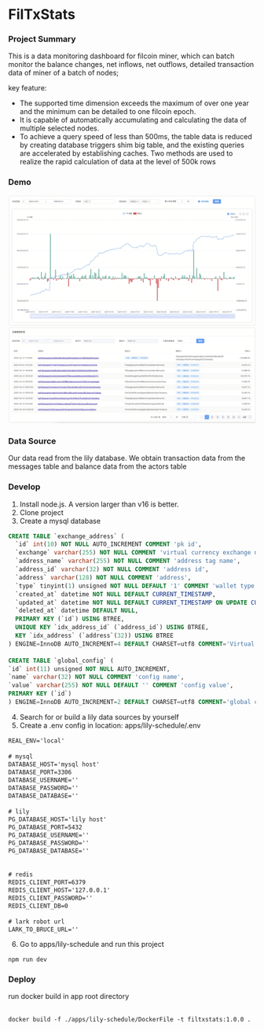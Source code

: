 # FilTxStats

### Project Summary
This is a data monitoring dashboard for filcoin miner, which can batch monitor the balance changes, net inflows, net outflows, detailed transaction data of miner of a batch of nodes; 

key feature:
- The supported time dimension exceeds the maximum of over one year and the minimum can be detailed to one filcoin epoch. 
- It is capable of automatically accumulating and calculating the data of multiple selected nodes.
- To achieve a query speed of less than 500ms, the table data is reduced by creating database triggers shim big table, and the existing queries are accelerated by establishing caches. Two methods are used to realize the rapid calculation of data at the level of 500k rows


### Demo
![Demo Image](image/20250421-173209.jpeg) 


### Data Source
Our data read from the lily database. We obtain transaction data from the messages table and balance data from the actors table



### Develop

1. Install node.js. A version larger than v16 is better.
2. Clone project
3. Create a mysql database
  ```sql
  CREATE TABLE `exchange_address` (
    `id` int(10) NOT NULL AUTO_INCREMENT COMMENT 'pk id',
    `exchange` varchar(255) NOT NULL COMMENT 'virtual currency exchange name',
    `address_name` varchar(255) NOT NULL COMMENT 'address tag name',
    `address_id` varchar(32) NOT NULL COMMENT 'address id',
    `address` varchar(128) NOT NULL COMMENT 'address',
    `type` tinyint(1) unsigned NOT NULL DEFAULT '1' COMMENT 'wallet type 1=>collect wallet；2=>cold wallet',
    `created_at` datetime NOT NULL DEFAULT CURRENT_TIMESTAMP,
    `updated_at` datetime NOT NULL DEFAULT CURRENT_TIMESTAMP ON UPDATE CURRENT_TIMESTAMP,
    `deleted_at` datetime DEFAULT NULL,
    PRIMARY KEY (`id`) USING BTREE,
    UNIQUE KEY `idx_address_id` (`address_id`) USING BTREE,
    KEY `idx_address` (`address`(32)) USING BTREE
  ) ENGINE=InnoDB AUTO_INCREMENT=4 DEFAULT CHARSET=utf8 COMMENT='Virtual currency exchange address';

  CREATE TABLE `global_config` (
  `id` int(11) unsigned NOT NULL AUTO_INCREMENT,
  `name` varchar(32) NOT NULL COMMENT 'config name',
  `value` varchar(255) NOT NULL DEFAULT '' COMMENT 'config value',
  PRIMARY KEY (`id`)
) ENGINE=InnoDB AUTO_INCREMENT=2 DEFAULT CHARSET=utf8 COMMENT='global config';

  ```
4. Search for or build a lily data sources by yourself
5. Create a .env config in location:  apps/lily-schedule/.env
  ```properties
  REAL_ENV='local'

  # mysql
  DATABASE_HOST='mysql host'
  DATABASE_PORT=3306
  DATABASE_USERNAME=''
  DATABASE_PASSWORD=''
  DATABASE_DATABASE=''

  # lily
  PG_DATABASE_HOST='lily host'
  PG_DATABASE_PORT=5432
  PG_DATABASE_USERNAME=''
  PG_DATABASE_PASSWORD=''
  PG_DATABASE_DATABASE=''


  # redis
  REDIS_CLIENT_PORT=6379
  REDIS_CLIENT_HOST='127.0.0.1'
  REDIS_CLIENT_PASSWORD=''
  REDIS_CLIENT_DB=0

  # lark robot url
  LARK_TO_BRUCE_URL=''
  ```
6. Go to apps/lily-schedule and run this project
  ```shell
  npm run dev
  ```

### Deploy

run docker build in app root directory

```shell

docker build -f ./apps/lily-schedule/DockerFile -t filtxstats:1.0.0 .

```